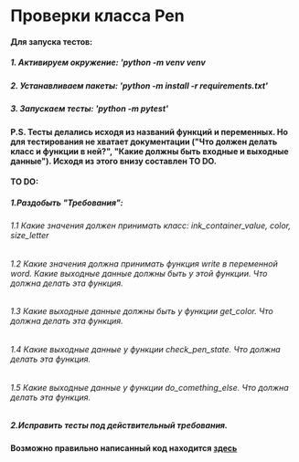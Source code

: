 # Проверки класса Pen

#### Для запуска тестов:

##### 1. Активируем окружение: 'python -m venv venv
##### 2. Устанавливаем пакеты: 'python -m install -r requirements.txt'
##### 3. Запускаем тесты: 'python -m pytest'

#### P.S. Тесты делались исходя из названий функций и переменных. Но для тестирования не хватает документации ("Что должен делать класс и функции в ней?", "Какие должны быть входные и выходные данные"). Исходя из этого внизу составлен TO DO.

#### TO DO:

##### 1.Раздобыть "Требования":
###### 1.1 Какие значения должен принимать класс: ink_container_value, color, size_letter
###### 1.2 Какие значения должна принимать функция write в переменной word. Какие выходные данные должны быть у этой функции. Что должна делать эта функция.
###### 1.3 Какие выходные данные должны быть у функции get_color. Что должна делать эта функция.
###### 1.4 Какие выходные данные у функции check_pen_state. Что должна делать эта функция.
###### 1.5 Какие выходные данные у функции do_comething_else. Что должна делать эта функция.
##### 2.Исправить тесты под действительный требования.

#### Возможно правильно написанный код находится [здесь](https://github.com/shabba11/pen_autotests/blob/main/Pen_correct.py "Я правильно написанный код")

